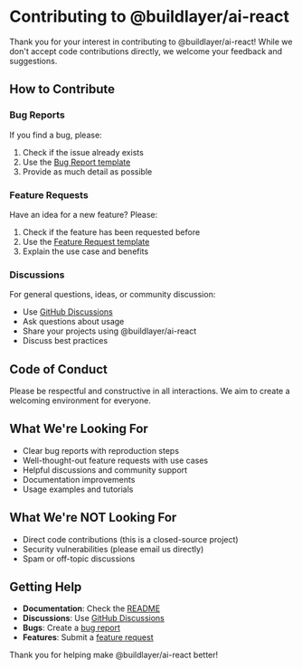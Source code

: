 # Contributing to @buildlayer/ai-react

Thank you for your interest in contributing to @buildlayer/ai-react! While we don't accept code contributions directly, we welcome your feedback and suggestions.

## How to Contribute

### Bug Reports

If you find a bug, please:

1. Check if the issue already exists
2. Use the [Bug Report template](https://github.com/BuildLayer/ai-react/issues/new?template=bug_report.md)
3. Provide as much detail as possible

### Feature Requests

Have an idea for a new feature? Please:

1. Check if the feature has been requested before
2. Use the [Feature Request template](https://github.com/BuildLayer/ai-react/issues/new?template=feature_request.md)
3. Explain the use case and benefits

### Discussions

For general questions, ideas, or community discussion:

- Use [GitHub Discussions](https://github.com/BuildLayer/ai-react/discussions)
- Ask questions about usage
- Share your projects using @buildlayer/ai-react
- Discuss best practices

## Code of Conduct

Please be respectful and constructive in all interactions. We aim to create a welcoming environment for everyone.

## What We're Looking For

- Clear bug reports with reproduction steps
- Well-thought-out feature requests with use cases
- Helpful discussions and community support
- Documentation improvements
- Usage examples and tutorials

## What We're NOT Looking For

- Direct code contributions (this is a closed-source project)
- Security vulnerabilities (please email us directly)
- Spam or off-topic discussions

## Getting Help

- **Documentation**: Check the [README](README.md)
- **Discussions**: Use [GitHub Discussions](https://github.com/BuildLayer/ai-react/discussions)
- **Bugs**: Create a [bug report](https://github.com/BuildLayer/ai-react/issues/new?template=bug_report.md)
- **Features**: Submit a [feature request](https://github.com/BuildLayer/ai-react/issues/new?template=feature_request.md)

Thank you for helping make @buildlayer/ai-react better!
